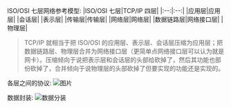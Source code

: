 ISO/OSI 七层网络参考模型:
|ISO/OSI 七层|TCP/IP 四层|
|:--:|:--:|
|应用层|应用层|
|会话层|
|表示层|
|传输层|传输层|
|网络层|网络层|
|数据链路层|网络接口层|
|物理层|

> TCP/IP 就相当于把 ISO/OSI 的应用层、表示层、会话层压缩为应用层；把数据链路层、物理层合并为网络接口层（更简单点网络接口层可以认为就是网卡）。压缩倾向于说把表示层和会话层的头部给砍掉了，然后其功能也部份砍掉了，合并倾向于说物理层的头部砍掉了但要实现的功能还是实现的。

各层之间的协议:
![图片](https://images2018.cnblogs.com/blog/1116722/201808/1116722-20180831152726586-1216033869.png)

数据封装:
![数据分装](https://images2018.cnblogs.com/blog/1116722/201808/1116722-20180831142744701-914791513.png)
